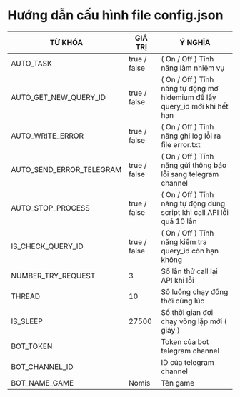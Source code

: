 # Hướng dẫn cấu hình file config.json
| TỪ KHÓA   | GIÁ TRỊ      | Ý NGHĨA                                                                    |
|-----------|--------------|----------------------------------------------------------------------------|
| AUTO_TASK | true / false | ( On / Off ) Tính năng làm nhiệm vụ                                        |
| AUTO_GET_NEW_QUERY_ID | true / false | ( On / Off ) Tính năng tự động mở hidemium để lấy query_id mới khi hết hạn |
| AUTO_WRITE_ERROR | true / false | ( On / Off ) Tính năng ghi log lỗi ra file error.txt                       |
| AUTO_SEND_ERROR_TELEGRAM | true / false | ( On / Off ) Tính năng gửi thông báo lỗi sang telegram channel             |
| AUTO_STOP_PROCESS | true / false | ( On / Off ) Tính năng tự động dừng script khi call API lỗi quá 10 lần     |
| IS_CHECK_QUERY_ID | true / false | ( On / Off ) Tính năng kiểm tra query_id còn hạn không                     |
| NUMBER_TRY_REQUEST | 3            | Số lần thử call lại API khi lỗi                                            |
| THREAD | 10           | Số luồng chạy đồng thời cùng lúc                                           |
| IS_SLEEP | 27500        | Số thời gian đợi chạy vòng lặp mới ( giây )                                |
| BOT_TOKEN |              | Token của bot telegram channel                                             |
| BOT_CHANNEL_ID |              | ID của telegram channel                                                    |
| BOT_NAME_GAME | Nomis        | Tên game                                                                   |
